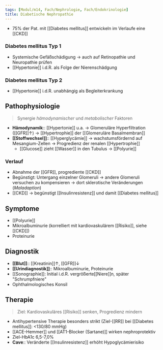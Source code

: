 ```yaml
---
tags: [Modul/m14, Fach/Nephrologie, Fach/Endokrinologie]
title: Diabetische Nephropathie
---
```

- 75% der Pat. mit [[Diabetes mellitus]] entwickeln im Verlaufe eine [[CKD]]

### Diabetes mellitus Typ 1
- Systemische Gefäßschädigung → auch auf Retinopathie und Neuropathie prüfen
- [[Hypertonie]] i.d.R. als Folge der Nierenschädgung

### Diabetes mellitus Typ 2
- [[Hypertonie]] i.d.R. unabhängig als Begleiterkrankung

## Pathophysiologie
> Synergie *hämodynamischer* und *metabolischer* Faktoren

- **Hämodynamik**:: [[Hypertonie]] u.a. → Glomeruläre Hyperfiltration ([[GFR]]↑) → [[Hypertrophie]] der [[Glomeruläre Basalmembran]]
- **[[Stoffwechsel]]**:: [[Hyperglycämie]] → wachstumsfördernd auf Mesangium-Zellen → Progredienz der renalen [[Hypertrophie]]
	- [[Glucose]] zieht [[Wasser]] in den Tubulus → [[Polyurie]]

### Verlauf
- Abnahme der [[GFR]], progrediente [[CKD]]
- Begünstigt: Untergang einzelner Glomeruli → andere Glomeruli versuchen zu kompensieren → dort sklerotische Veränderungen (*Maladaption*)
- [[CKD]] → begünstigt [[Insulinresistenz]] und damit [[Diabetes mellitus]]

## Symptome
- [[Polyurie]]
- Mikroalbuminurie (korrelliert mit kardiovaskulärem [[Risiko]], siehe [[CKD]])
- Proteinurie

## Diagnostik
- **[[Blut]]**:: [[Kreatinin]]↑, [[GFR]]↓ 
- **[[Urindiagnostik]]**:: Mikroalbuminurie, Proteinurie
- [[Sonographie]]: Initial i.d.R. vergrößerte[[Niere]]n, später "Schrumpfniere"
- Ophthalmologisches Konsil

## Therapie
> Ziel: Kardiovaskuläres [[Risiko]] senken, Progredienz mindern

- Antihypertensive Therapie besonders strikt (Ziel-[[RR]] bei [[Diabetes mellitus]]: <130/80 mmHg)
- [[ACE-Hemmer]] und [[AT1-Blocker (Sartane)]] wirken nephroprotektiv
- Ziel-HbA1c 6,5-7,0%
- **Cave**:: Veränderte [[Insulinresistenz]] erhöht Hypoglycämierisiko

